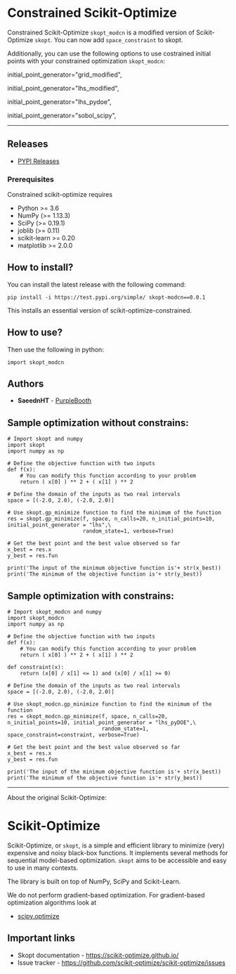 

Constrained Scikit-Optimize
===========================

Constrained Scikit-Optimize  ``skopt_modcn`` is a modified version of Scikit-Optimize ``skopt``. You can now add ``space_constraint`` to skopt.

Additionally, you can use the following options to use costrained initial points with your constrained optimization ``skopt_modcn``:

initial_point_generator="grid_modified",

initial_point_generator="lhs_modified",

initial_point_generator="lhs_pydoe",

initial_point_generator="sobol_scipy",


-----------------------------------------------------------------------------------------------------
## Releases
* [PYPI Releases](https://test.pypi.org/project/skopt-modcn/)

### Prerequisites

Constrained scikit-optimize requires

* Python >= 3.6
* NumPy (>= 1.13.3)
* SciPy (>= 0.19.1)
* joblib (>= 0.11)
* scikit-learn >= 0.20
* matplotlib >= 2.0.0

How to install?
---------------

You can install the latest release with the following command:


    pip install -i https://test.pypi.org/simple/ skopt-modcn==0.0.1

This installs an essential version of scikit-optimize-constrained.

How to use?
-----------

Then use the following in python:


    import skopt_modcn

## Authors

* **SaeednHT** - [PurpleBooth](https://github.com/SaeednHT/)

Sample optimization without constrains:
---------------------------------------
```
# Import skopt and numpy
import skopt
import numpy as np

# Define the objective function with two inputs
def f(x):
    # You can modify this function according to your problem
    return ( x[0] ) ** 2 + ( x[1] ) ** 2

# Define the domain of the inputs as two real intervals
space = [(-2.0, 2.0), (-2.0, 2.0)]

# Use skopt.gp_minimize function to find the minimum of the function
res = skopt.gp_minimize(f, space, n_calls=20, n_initial_points=10, initial_point_generator = "lhs",\
                        random_state=1, verbose=True)

# Get the best point and the best value observed so far
x_best = res.x
y_best = res.fun

print('The input of the minimum objective function is'+ str(x_best))
print('The minimum of the objective function is'+ str(y_best))
```
Sample optimization with constrains:
---------------------------------------
```
# Import skopt_modcn and numpy
import skopt_modcn
import numpy as np

# Define the objective function with two inputs
def f(x):
    # You can modify this function according to your problem
    return ( x[0] ) ** 2 + ( x[1] ) ** 2

def constraint(x):
    return (x[0] / x[1] <= 1) and (x[0] / x[1] >= 0)

# Define the domain of the inputs as two real intervals
space = [(-2.0, 2.0), (-2.0, 2.0)]

# Use skopt_modcn.gp_minimize function to find the minimum of the function
res = skopt_modcn.gp_minimize(f, space, n_calls=20, n_initial_points=10, initial_point_generator = "lhs_pyDOE",\
                              random_state=1, space_constraint=constraint, verbose=True)

# Get the best point and the best value observed so far
x_best = res.x
y_best = res.fun

print('The input of the minimum objective function is'+ str(x_best))
print('The minimum of the objective function is'+ str(y_best))
```
-----------------------------------------------------------------------------------------------------
About the original Scikit-Optimize:

Scikit-Optimize
===============

Scikit-Optimize, or ``skopt``, is a simple and efficient library to
minimize (very) expensive and noisy black-box functions. It implements
several methods for sequential model-based optimization. ``skopt`` aims
to be accessible and easy to use in many contexts.

The library is built on top of NumPy, SciPy and Scikit-Learn.

We do not perform gradient-based optimization. For gradient-based
optimization algorithms look at 
* [scipy.optimize](http://docs.scipy.org/doc/scipy/reference/optimize.html)

Important links
---------------

-  Skopt documentation - https://scikit-optimize.github.io/
-  Issue tracker -
   https://github.com/scikit-optimize/scikit-optimize/issues



